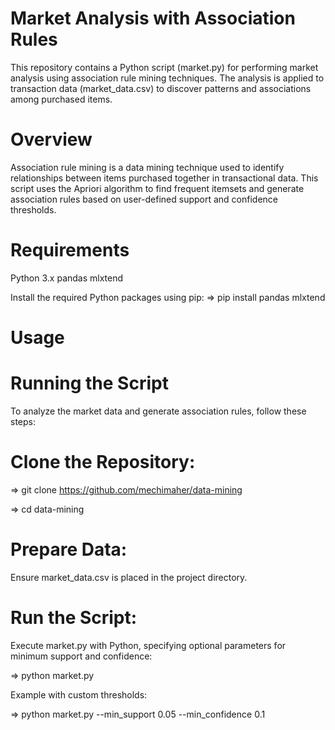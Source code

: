 #                                   Market Analysis with Association Rules

This repository contains a Python script (market.py) for performing market analysis using association rule mining techniques. The analysis is applied to transaction data (market_data.csv) to discover patterns and associations among purchased items.
# Overview
Association rule mining is a data mining technique used to identify relationships between items purchased together in transactional data. This script uses the Apriori algorithm to find frequent itemsets and generate association rules based on user-defined support and confidence thresholds.

# Requirements
 Python 3.x
 pandas
 mlxtend
 
Install the required Python packages using pip:
 => pip install pandas mlxtend
 
# Usage
# Running the Script
To analyze the market data and generate association rules, follow these steps:
# Clone the Repository:
 => git clone https://github.com/mechimaher/data-mining

 => cd data-mining
# Prepare Data:
Ensure market_data.csv is placed in the project directory.
# Run the Script:
Execute market.py with Python, specifying optional parameters for minimum support and confidence:

 => python market.py

Example with custom thresholds:

 => python market.py --min_support 0.05 --min_confidence 0.1
